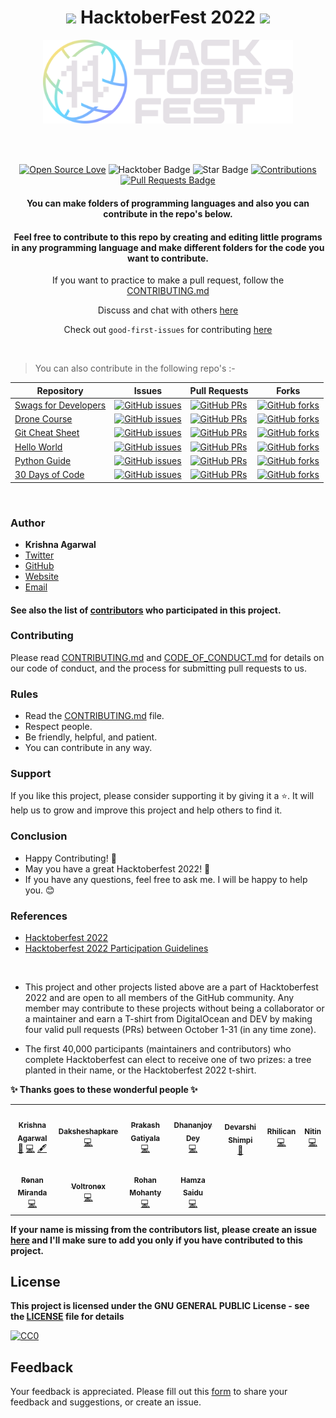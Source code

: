 <h1 align="center"> <img src= "https://octodex.github.com/images/original.png" width= "40" /> HacktoberFest 2022 <img src= "https://octodex.github.com/images/original.png" width= "40" /> </h1>



<div align="center">

<img src= "Assets/Hfest-Logo-2-Color-Manga.png" width= "400"/>

<br> <br>

[![Open Source Love](https://firstcontributions.github.io/open-source-badges/badges/open-source-v1/open-source.svg)](https://github.com/MrKrishnaAgarwal/Hacktoberfest2022)
<img src="https://img.shields.io/badge/HacktoberFest-2022-blueviolet" alt="Hacktober Badge"/>
<img src="https://img.shields.io/static/v1?label=%E2%AD%90&message=If%20Useful&style=style=flat&color=BC4E99" alt="Star Badge"/>
<a href="https://github.com/MrKrishnaAgarwal" ><img src="https://img.shields.io/badge/Contributions-welcome-green.svg?style=flat&logo=github" alt="Contributions" /></a>
<a href="https://github.com/MrKrishnaAgarwal/hacktoberfest2022/pulls"><img src="https://img.shields.io/github/issues-pr/MrKrishnaAgarwal/hacktoberfest2022" alt="Pull Requests Badge"/></a>

<h4> You can make folders of programming languages and also you can contribute in the repo's below.</h4>

<h4> Feel free to contribute to this repo by creating and editing little programs in any programming language and make different folders for the code you want to contribute. </h4>

If you want to practice to make a pull request, follow the [CONTRIBUTING.md](/CONTRIBUTING.md)

Discuss and chat with others [here](https://github.com/MrKrishnaAgarwal/Hacktoberfest2022/discussions/6)

Check out `good-first-issues` for contributing [here](https://github.com/MrKrishnaAgarwal/Hacktoberfest2022/issues?q=is%3Aopen+is%3Aissue+label%3A%22good+first+issue%22)
</div>

<br>

> You can also contribute in the following repo's :-

| Repository  | Issues  | Pull Requests  | Forks |
|---|---|---|---|
| [Swags for Developers](https://github.com/MrKrishnaAgarwal/Swags-for-Developers) | [![GitHub issues](https://img.shields.io/github/issues/MrKrishnaAgarwal/Swags-for-Developers?color=pink&logo=github)](https://github.com/MrKrishnaAgarwal/Swags-for-Developers/issues)  | [![GitHub PRs](https://img.shields.io/github/issues-pr/MrKrishnaAgarwal/Swags-for-Developers?style=social&logo=github)](https://github.com/MrKrishnaAgarwal/Swags-for-Developers/pulls)  | [![GitHub forks](https://img.shields.io/github/forks/MrKrishnaAgarwal/Swags-for-Developers?logo=git)](https://github.com/MrKrishnaAgarwal/Swags-for-Developers/network/members) |
| [Drone Course](https://github.com/MrKrishnaAgarwal/Drone-Course) | [![GitHub issues](https://img.shields.io/github/issues/MrKrishnaAgarwal/Drone-Course?color=pink&logo=github)](https://github.com/MrKrishnaAgarwal/Drone-Course/issues)  | [![GitHub PRs](https://img.shields.io/github/issues-pr/MrKrishnaAgarwal/Drone-Course?style=social&logo=github)](https://github.com/MrKrishnaAgarwal/Drone-Course/pulls)  | [![GitHub forks](https://img.shields.io/github/forks/MrKrishnaAgarwal/Drone-Course?logo=git)](https://github.com/MrKrishnaAgarwal/Drone-Course/network/members) |
| [Git Cheat Sheet](https://github.com/MrKrishnaAgarwal/Git-CheatSheet) | [![GitHub issues](https://img.shields.io/github/issues/MrKrishnaAgarwal/Git-CheatSheet?color=pink&logo=github)](https://github.com/MrKrishnaAgarwal/Git-CheatSheet/issues)  | [![GitHub PRs](https://img.shields.io/github/issues-pr/MrKrishnaAgarwal/Git-CheatSheet?style=social&logo=github)](https://github.com/MrKrishnaAgarwal/Git-CheatSheet/pulls)  | [![GitHub forks](https://img.shields.io/github/forks/MrKrishnaAgarwal/Git-CheatSheet?logo=git)](https://github.com/MrKrishnaAgarwal/Git-CheatSheet/network/members) |  
| [Hello World](https://github.com/MrKrishnaAgarwal/Hello-World) | [![GitHub issues](https://img.shields.io/github/issues/MrKrishnaAgarwal/Hello-World?color=pink&logo=github)](https://github.com/MrKrishnaAgarwal/Hello-World/issues)  | [![GitHub PRs](https://img.shields.io/github/issues-pr/MrKrishnaAgarwal/Hello-World?style=social&logo=github)](https://github.com/MrKrishnaAgarwal/Hello-World/pulls)  | [![GitHub forks](https://img.shields.io/github/forks/MrKrishnaAgarwal/Hello-World?logo=git)](https://github.com/MrKrishnaAgarwal/Hello-World/network/members) |
| [Python Guide](https://github.com/MrKrishnaAgarwal/Python-Guide) | [![GitHub issues](https://img.shields.io/github/issues/MrKrishnaAgarwal/Python-Guide?color=pink&logo=github)](https://github.com/MrKrishnaAgarwal/Python-Guide/issues)  | [![GitHub PRs](https://img.shields.io/github/issues-pr/MrKrishnaAgarwal/Python-Guide?style=social&logo=github)](https://github.com/MrKrishnaAgarwal/Python-Guide/pulls)  | [![GitHub forks](https://img.shields.io/github/forks/MrKrishnaAgarwal/Python-Guide?logo=git)](https://github.com/MrKrishnaAgarwal/Python-Guide/network/members) |
| [30 Days of Code](https://github.com/MrKrishnaAgarwal/30DaysOfCode) | [![GitHub issues](https://img.shields.io/github/issues/MrKrishnaAgarwal/30DaysOfCode?color=pink&logo=github)](https://github.com/MrKrishnaAgarwal/30DaysOfCode/issues)  | [![GitHub PRs](https://img.shields.io/github/issues-pr/MrKrishnaAgarwal/30DaysOfCode?style=social&logo=github)](https://github.com/MrKrishnaAgarwal/30DaysOfCode/pulls)  | [![GitHub forks](https://img.shields.io/github/forks/MrKrishnaAgarwal/30DaysOfCode?logo=git)](https://github.com/MrKrishnaAgarwal/30DaysOfCode/network/members) |
<br>

### Author

* **Krishna Agarwal**
* [Twitter](https://twitter.com/DMKrishnaA)
* [GitHub](https://github.com/mrkrishnaagarwal)
* [Website](https://mrkrishnaagarwal.github.io/)
* [Email](mailto:dmkrishna.agarwal@gmail.com)

<h4> See also the list of <a href="https://github.com/MrKrishnaAgarwal/Hacktoberfest2022/graphs/contributors">contributors</a> who participated in this project. </h4>

### Contributing

Please read [CONTRIBUTING.md](/CONTRIBUTING.md) and [CODE_OF_CONDUCT.md](/CODE_OF_CONDUCT.md) for details on our code of conduct, and the process for submitting pull requests to us.

### Rules

* Read the [CONTRIBUTING.md](/CONTRIBUTING.md) file.
* Respect people.
* Be friendly, helpful, and patient.
* You can contribute in any way.

### Support

If you like this project, please consider supporting it by giving it a ⭐️. It will help us to grow and improve this project and help others to find it.

### Conclusion

- Happy Contributing! 🎉 
- May you have a great Hacktoberfest 2022! 🎉
- If you have any questions, feel free to ask me. I will be happy to help you. 😊

### References

- [Hacktoberfest 2022](https://hacktoberfest.digitalocean.com)
- [Hacktoberfest 2022 Participation Guidelines](https://hacktoberfest.com/participation)

<br>

- This project and other projects listed above are a part of Hacktoberfest 2022 and are open to all members of the GitHub community. Any member may contribute to these projects without being a collaborator or a maintainer and earn a T-shirt from DigitalOcean and DEV by making four valid pull requests (PRs) between October 1-31 (in any time zone).

- The first 40,000 participants (maintainers and contributors) who complete Hacktoberfest can elect to receive one of two prizes: a tree planted in their name, or the Hacktoberfest 2022 t-shirt.

**✨ Thanks goes to these wonderful people ✨**

<!-- ALL-CONTRIBUTORS-LIST:START - Do not remove or modify this section -->
<!-- prettier-ignore-start -->
<!-- markdownlint-disable -->
<table>
  <tbody>
    <tr>
      <td align="center"><a href="https://github.com/MrKrishnaAgarwal"><img src="https://avatars.githubusercontent.com/u/100597998?v=4?s=100" width="100px;" alt=""/><br /><sub><b>Krishna Agarwal</b></sub></a><br /><a href="#maintenance-MrKrishnaAgarwal" title="Maintenance">🚧</a> <a href="https://github.com/MrKrishnaAgarwal/Hacktoberfest2022/commits?author=MrKrishnaAgarwal" title="Code">💻</a> <a href="#content-MrKrishnaAgarwal" title="Content">🖋</a></td>
      <td align="center"><a href="https://github.com/Daksheshapkare"><img src="https://avatars.githubusercontent.com/u/113005270?v=4?s=100" width="100px;" alt=""/><br /><sub><b>Daksheshapkare</b></sub></a><br /><a href="https://github.com/MrKrishnaAgarwal/Hacktoberfest2022/commits?author=Daksheshapkare" title="Code">💻</a></td>
      <td align="center"><a href="https://github.com/PrakashGatiyala"><img src="https://avatars.githubusercontent.com/u/34413515?v=4?s=100" width="100px;" alt=""/><br /><sub><b>Prakash Gatiyala</b></sub></a><br /><a href="https://github.com/MrKrishnaAgarwal/Hacktoberfest2022/commits?author=PrakashGatiyala" title="Code">💻</a></td>
      <td align="center"><a href="https://dhananjoy-dey.netlify.app/"><img src="https://avatars.githubusercontent.com/u/84634405?v=4?s=100" width="100px;" alt=""/><br /><sub><b>Dhananjoy Dey</b></sub></a><br /><a href="https://github.com/MrKrishnaAgarwal/Hacktoberfest2022/commits?author=sceary-expert" title="Code">💻</a></td>
      <td align="center"><a href="https://stonecss.com/"><img src="https://avatars.githubusercontent.com/u/43378923?v=4?s=100" width="100px;" alt=""/><br /><sub><b>Devarshi Shimpi</b></sub></a><br /><a href="#maintenance-devarshishimpi" title="Maintenance">🚧</a></td>
      <td align="center"><a href="https://github.com/Rhilican"><img src="https://avatars.githubusercontent.com/u/56786964?v=4?s=100" width="100px;" alt=""/><br /><sub><b>Rhilican</b></sub></a><br /><a href="https://github.com/MrKrishnaAgarwal/Hacktoberfest2022/commits?author=Rhilican" title="Code">💻</a></td>
      <td align="center"><a href="https://youtube.com/channel/UCIu4_rmTqqH6W9Gg86Vel8Q"><img src="https://avatars.githubusercontent.com/u/91310284?v=4?s=100" width="100px;" alt=""/><br /><sub><b>Nitin</b></sub></a><br /><a href="https://github.com/MrKrishnaAgarwal/Hacktoberfest2022/commits?author=nitin-pandita" title="Code">💻</a></td>
    </tr>
    <tr>
      <td align="center"><a href="https://github.com/renanlmiranda"><img src="https://avatars.githubusercontent.com/u/29776981?v=4?s=100" width="100px;" alt=""/><br /><sub><b>Renan Miranda</b></sub></a><br /><a href="https://github.com/MrKrishnaAgarwal/Hacktoberfest2022/commits?author=renanlmiranda" title="Code">💻</a></td>
      <td align="center"><a href="https://github.com/GitSatishGarg"><img src="https://avatars.githubusercontent.com/u/71393132?v=4?s=100" width="100px;" alt=""/><br /><sub><b>Voltronex</b></sub></a><br /><a href="https://github.com/MrKrishnaAgarwal/Hacktoberfest2022/commits?author=GitSatishGarg" title="Code">💻</a></td>
      <td align="center"><a href="https://www.linkedin.com/in/rohan-mohanty-325927202"><img src="https://avatars.githubusercontent.com/u/100196185?v=4?s=100" width="100px;" alt=""/><br /><sub><b>Rohan Mohanty</b></sub></a><br /><a href="https://github.com/MrKrishnaAgarwal/Hacktoberfest2022/commits?author=mohantyrohan3" title="Code">💻</a></td>
      <td align="center"><a href="https://github.com/Cyberguru1"><img src="https://avatars.githubusercontent.com/u/107911619?v=4?s=100" width="100px;" alt=""/><br /><sub><b>Hamza Saidu</b></sub></a><br /><a href="https://github.com/MrKrishnaAgarwal/Hacktoberfest2022/commits?author=Cyberguru1" title="Code">💻</a></td>
    </tr>
  </tbody>
</table>

<!-- markdownlint-restore -->
<!-- prettier-ignore-end -->

<!-- ALL-CONTRIBUTORS-LIST:END -->

 **If your name is missing from the contributors list, please create an issue [here](https://github.com/MrKrishnaAgarwal/Hacktoberfest2022/issues/new?assignees=MrKrishnaAgarwal&labels=contributor&template=contributor.yml&title=Add+%5Bname%5D+as+a+contributor) and I'll make sure to add you only if you have contributed to this project.**

## License

**This project is licensed under the GNU GENERAL PUBLIC License - see the [LICENSE](/LICENSE) file for details**

[![CC0](https://licensebuttons.net/p/zero/1.0/88x31.png)](https://creativecommons.org/publicdomain/zero/1.0)

## Feedback

Your feedback is appreciated. Please fill out this [form](https://ap6os32b27j.typeform.com/to/UUsVHrTC) to share your feedback and suggestions, or create an issue.